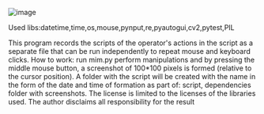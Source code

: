 ![image](https://github.com/De0nis/Mimic/assets/96110531/bfe81cc9-5e7d-4e2b-a2bc-4a89c616fa4d)


Used libs:datetime,time,os,mouse,pynput,re,pyautogui,cv2,pytest,PIL

This program records the scripts of the operator's actions in the script as a separate file that can be run independently to repeat mouse and keyboard clicks. How to work: run mim.py perform manipulations and by pressing the middle mouse button, a screenshot of 100*100 pixels is formed (relative to the cursor position). A folder with the script will be created with the name in the form of the date and time of formation as part of: script, dependencies folder with screenshots. The license is limited to the licenses of the libraries used. The author disclaims all responsibility for the result
